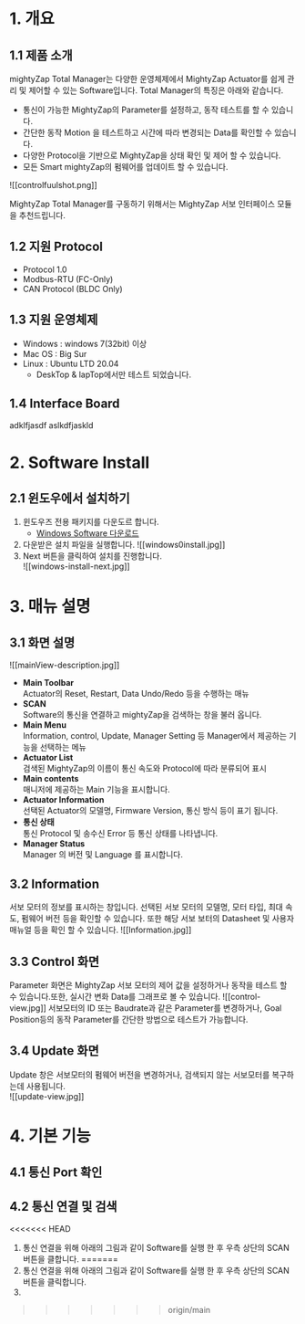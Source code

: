 # 1. 개요
## 1.1 제품 소개
mightyZap Total Manager는 다양한 운영체제에서 MightyZap Actuator를 쉽게 관리 및 제어할 수 있는 Software입니다.
Total Manager의 특징은 아래와 같습니다.
- 통신이 가능한 MightyZap의 Parameter를 설정하고, 동작 테스트를 할 수 있습니다.
- 간단한 동작 Motion 을 테스트하고 시간에 따라 변경되는 Data를 확인할 수 있습니다.
- 다양한 Protocol을 기반으로 MightyZap을 상태 확인 및 제어 할 수 있습니다.
- 모든 Smart mightyZap의 펌웨어를 업데이트 할 수 있습니다.

![[controlfuulshot.png]]

MightyZap Total Manager를 구동하기 위해서는 MightyZap 서보 인터페이스 모듈을 추천드립니다.
## 1.2 지원 Protocol
- Protocol 1.0
- Modbus-RTU (FC-Only)
- CAN Protocol (BLDC Only)
## 1.3 지원 운영체제
- Windows : windows 7(32bit) 이상
- Mac OS : Big Sur
- Linux : Ubuntu LTD 20.04
	- DeskTop & lapTop에서만 테스트 되었습니다.
## 1.4 Interface Board
adklfjasdf
aslkdfjaskld



# 2. Software Install
## 2.1 윈도우에서 설치하기
1. 윈도우즈 전용 패키지를 다운도르 합니다.
	- [Windows Software 다운로드](https://github.com/mightyZap25/Total-Manager/releases/download/v0.8.1/latest.yml)
2. 다운받은 설치 파일을 실행합니다.
 ![[windows0install.jpg]]
3. Next 버튼을 클릭하여 설치를 진행합니다.   
   ![[windows-install-next.jpg]]

# 3. 매뉴 설명
## 3.1 화면 설명
![[mainView-description.jpg]]
- **Main Toolbar**    
  Actuator의 Reset, Restart, Data Undo/Redo 등을 수행하는 매뉴
- **SCAN**  
  Software의 통신을 연결하고 mightyZap을 검색하는 창을 불러 옵니다.
- **Main Menu**  
  Information, control, Update, Manager Setting 등 Manager에서 제공하는 기능을 선택하는 메뉴
- **Actuator List**  
  검색된 MightyZap의 이름이 통신 속도와 Protocol에 따라 분류되어 표시
- **Main contents**  
  매니저에 제공하는 Main 기능을 표시합니다.
- **Actuator Information**  
  선택된 Actuator의 모델명, Firmware Version, 통신 방식 등이 표기 됩니다.
- **통신 상태**  
  통신 Protocol 및 송수신 Error 등 통신 상태를 나타냅니다.
- **Manager Status**  
  Manager 의 버전 및 Language 를 표시합니다.
## 3.2 Information
서보 모터의 정보를 표시하는 창입니다. 선택된 서보 모터의 모델명, 모터 타입, 최대 속도, 펌웨어 버전 등을 확인할 수 있습니다.
또한 해당 서보 보터의 Datasheet 및 사용자 매뉴얼 등을 확인 할 수 있습니다.
![[Information.jpg]]
## 3.3 Control 화면
Parameter 화면은 MightyZap 서보 모터의 제어 값을 설정하거나 동작을 테스트 할 수 있습니다.또한, 실시간 변화 Data를 그래프로 볼 수 있습니다.
![[control-view.jpg]]
서보모터의 ID 또는 Baudrate과 같은 Parameter를 변경하거나, Goal Position등의 동작 Parameter를 간단한 방법으로 테스트가 가능합니다.
## 3.4 Update 화면
Update 창은 서보모터의 펌웨어 버전을 변경하거나, 검색되지 않는 서보모터를 복구하는데 사용됩니다.  
![[update-view.jpg]]
# 4. 기본 기능
## 4.1 통신 Port 확인
## 4.2 통신 연결 및 검색
<<<<<<< HEAD
1. 통신 연결을 위해 아래의 그림과 같이 Software를 실행 한 후 우측 상단의 SCAN 버튼을 클합니다.
=======
1. 통신 연결을 위해 아래의 그림과 같이 Software를 실행 한 후 우측 상단의 SCAN 버튼을 클릭합니다.
2. 
>>>>>>> origin/main
